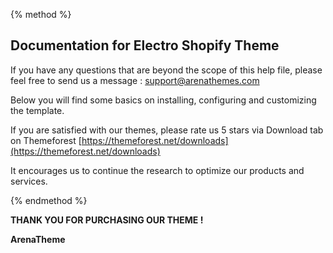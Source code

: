 {% method %}
## Documentation for Electro Shopify Theme

If you have any questions that are beyond the scope of this help file, please feel free to send us a message : <a href="mailto:support@arenathemes.com">support@arenathemes.com</a>

Below you will find some basics on installing, configuring and customizing the template.

If you are satisfied with our themes, please rate us 5 stars via Download tab on Themeforest [https://themeforest.net/downloads](https://themeforest.net/downloads)

It encourages us to continue the research to optimize our products and services.

{% endmethod %}

**THANK YOU FOR PURCHASING OUR THEME !**


**ArenaTheme**
